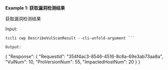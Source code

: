 **Example 1: 获取漏洞检测结果**

获取漏洞检测结果

Input: 

```
tccli cwp DescribeVulScanResult --cli-unfold-argument ```

Output: 
```
{
    "Response": {
        "RequestId": "354f4ac3-8546-4516-8c8a-69e3ab73aa8a",
        "VulNum": 10,
        "ProVersionNum": 55,
        "ImpactedHostNum": 20
    }
}
```

